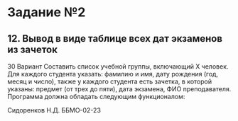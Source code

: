 # Задание №2
## 12.	Вывод в виде таблице всех дат экзаменов из зачеток
30 Вариант 
Составить список учебной группы, включающий Х человек. Для каждого студента указать: фамилию и имя, дату рождения (год, месяц и число), также у каждого студента есть зачетка, в которой указаны: предмет (от трех до пяти), дата экзамена, ФИО преподавателя.
Программа должна обладать следующим функционалом:

Сидоренков Н.Д. ББМО-02-23
